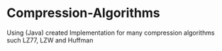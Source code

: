 # Compression-Algorithms
Using (Java) created Implementation for many compression algorithms such LZ77, LZW and Huffman
